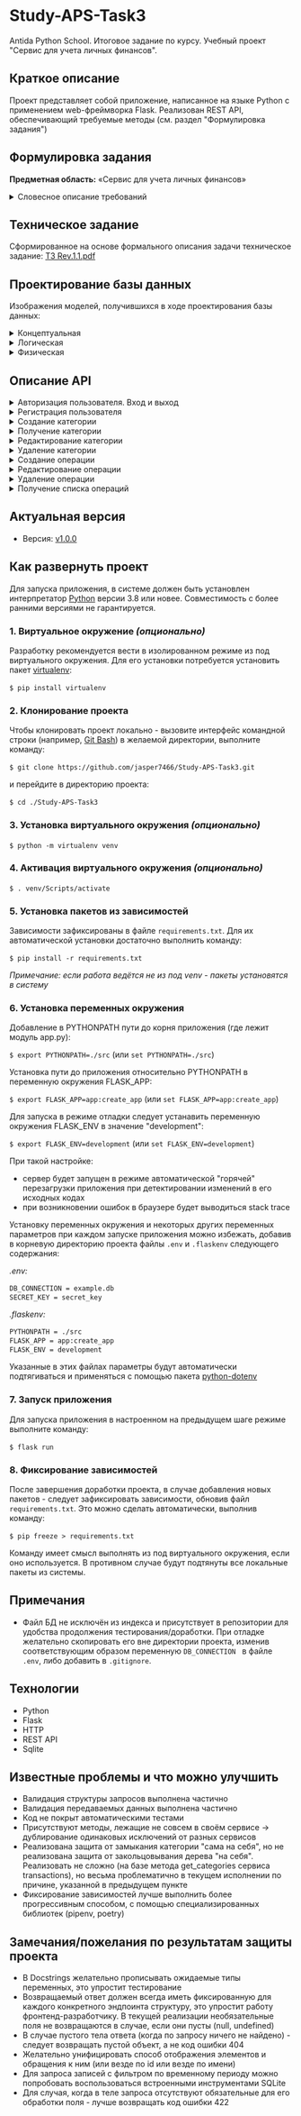 # Study-APS-Task3
Antida Python School. Итоговое задание по курсу. Учебный проект "Сервис для учета личных финансов".

## Краткое описание

Проект представляет собой приложение, написанное на языке Python с применением web-фреймворка Flask.
Реализован REST API, обеспечивающий требуемые методы (см. раздел "Формулировка задания")

## Формулировка задания

**Предметная область:** «Сервис для учета личных финансов»

<details>
  <summary>Словесное описание требований</summary>
  
1. Сайт представляет собой сервис для учета личных финансов. Пользователи сервиса фиксируют свои доходы и расходы, чтобы видеть отчеты по своим личным финансам.
2. Для работы на сайте необходима регистрация, обязательные поля профиля — имя, фамилия, email, пароль. Для авторизации используется пара email и пароль.
3. Зарегистрированный пользователь может:
  
- Добавлять операции доходов и расходов, а также редактировать и удалять добавленные операции
- Добавлять категории для операций, а также редактировать и удалять существующие категории
- Строить отчеты с разрезами по временному периоду и категории

4. При добавлении операции пользователь передает следующие поля:
  
- Тип операции (доход/расход)
- Сумма
- Описание операции (не обязательно)
- Категория (не обязательно, у операции может быть 1 или 0 категорий)
- Дата и время (не обязательно, по умолчанию используется текущее время)

5. При добавлении категории пользователь передает следующие поля:
  
- Название
- Родительская категория (не обязательно, если не указана, то создается категория верхнего уровня)

6. Категории могут вкладываться друг в друга, образуя древовидную структуру. Например: категория «Еда» может содержать подкатегории «Продукты», «Рестораны», «Обеды».
7. При построении отчета об операциях, пользователь может указать категорию и временной период, по которым строится отчет:

- Если указана категория, то учитываются операции из категории и всех ее подкатегорий, подкатегорий ее подкатегорий и так далее. Если категория не указано, то в отчет включаются все операции за период независимо от категории
- Варианты временных периодов: текущая неделя (с понедельника по воскресенье), предыдущая неделя, текущий месяц, предыдущий месяц, текущий квартал, предыдущий квартал, текущий год, предыдущий год, произвольный диапазон (указываются даты начала и конца диапазона), всё время

8. Отчет об операциях содержит:
- Список операций, соответствующий указанным категории и временному периоду. Для каждой операции отдается дата, сумма, описание и категория (вместе со всеми родительскими категориями). Список отсортирован по дате и отдается с пагинацией
- Общую сумма для всех операций из списка
</details>

## Техническое задание
Сформированное на основе формального описания задачи техническое задание: [ТЗ Rev.1.1.pdf](https://github.com/jasper7466/Study-APS-Task3/tree/develop/assets/Rev.1.1.pdf)

## Проектирование базы данных
Изображения моделей, получившихся в ходе проектирования базы данных:

<details>
  <summary>Концептуальная</summary>
  
  ![Концептуальная](https://github.com/jasper7466/Study-APS-Task3/blob/develop/assets/%D0%9A%D0%BE%D0%BD%D1%86%D0%B5%D0%BF%D1%82%D1%83%D0%B0%D0%BB%D1%8C%D0%BD%D0%B0%D1%8F%20%D0%BC%D0%BE%D0%B4%D0%B5%D0%BB%D1%8C.png)
</details>

<details>
  <summary>Логическая</summary>
  
  ![Логическая](https://github.com/jasper7466/Study-APS-Task3/blob/develop/assets/%D0%9B%D0%BE%D0%B3%D0%B8%D1%87%D0%B5%D1%81%D0%BA%D0%B0%D1%8F%20%D0%BC%D0%BE%D0%B4%D0%B5%D0%BB%D1%8C.png)
</details>

<details>
  <summary>Физическая</summary>
  
  ![Физическая](https://github.com/jasper7466/Study-APS-Task3/blob/develop/assets/%D0%A4%D0%B8%D0%B7%D0%B8%D1%86%D0%B5%D1%81%D0%BA%D0%B0%D1%8F%20%D0%BC%D0%BE%D0%B4%D0%B5%D0%BB%D1%8C.png)
</details>

## Описание API

<details>
  <summary>Авторизация пользователя. Вход и выход</summary>
  
  ```javascript
  POST /auth/login
  ```
  ```javascript
  Request:
  {
    "email": str,
    "password": str
  }
  ```
  ```javascript
  POST /auth/logout
  ```
</details>

<details>
  <summary>Регистрация пользователя</summary>
  
  ```javascript
  POST /register
  ```
  ```javascript
  Request:
  {
    "email": str,
    "password": str,
    "first_name": str,
    "last_name": str
  }
  Response:
  {
    "id": int,
    "email": str,
    "first_name": str,
    "last_name": str
  }
  ```
</details>

<details>
    <summary>Создание категории</summary>
  Метод доступен только авторизованным пользователям.
  
  ```javascript
  POST /category
  ```
  ```javascript
  Request:
  {
    "name": str,
    "parent_id": int?
  }
  Response:
  {
    "id": int,
    "name": str,
    "parent_id": int?
  }
  ```
</details>

<details>
  <summary>Получение категории</summary>
  Метод доступен только авторизованным пользователям. Поиск производится по уникальному (в рамках дерева данного пользователя) имени категории.
  
  ```javascript
  GET /category
  ```
  ```javascript
  Request:
  {
    "name": str,
  }
  Response:
  {
    "id": int,
    "name": str,
    "parent_id": int?
  }
  ```
</details>

<details>
  <summary>Редактирование категории</summary>
  Метод доступен только авторизованным пользователям. Пользователь может редактировать только созданные им категории.
  
  ```javascript
  PATCH /category/<id>
  ```
  ```javascript
  Request:
  {
    "name": str?,
    "parent_id": int?
  }
  Response:
  {
    "id": int,
    "name": str,
    "parent_id": int?
  }
  ```
</details>

<details>
  <summary>Удаление категории</summary>
  Метод доступен только авторизованным пользователям. Пользователь может удалять только созданные им категории.
  
  ```javascript
  DELETE /category/<id>
  ```
</details>

<details>
  <summary>Создание операции</summary>
  Доступно только авторизованным пользователям. Поле type указывает на тип операции - true для операции прихода, false для операци расхода.
  
  ```javascript
  POST /transactions
  ```
  
  ```javascript
  Request:
  {
    "type": bool,
    "amount": str,
    "description": str?,
    "category_id": int?,
    "date": int?
  }
  Responce:
  {
    "id": int,
    "type": bool,
    "amount": str,
    "description": str?,
    "category_id": int?,
    "date": int
  }
  ```
</details>

<details>
  <summary>Редактирование операции</summary>
  Доступно только авторизованным пользователям. Метод доступен только для операций, которые созданы пользователем,
выполняющим запрос. Редактирование происходит по id операции.
  
  ```javascript
  PATCH /transactions/<id>
  ```
  
  ```javascript
  Request:
  {
    "type": bool?,
    "amount": str?,
    "description": str?,
    "category_id": int?,
    "date": int?
  }
  Responce:
  {
    "id": int,
    "type": bool,
    "amount": str,
    "description": str?,
    "category_id": int?,
    "date": int
  }
  ```
</details>

<details>
  <summary>Удаление операции</summary>
  Удаляются лишь те операции, которые созданы авторизованным пользователем. Удаление происходит по id операции.
  
  ```javascript
  DELETE /transactions/<id>
  ```
</details>

<details>
  <summary>Получение списка операций</summary>
  Пользователь может получить только собственные операции. Список можно фильтровать с помощью query string параметров, все параметры необязательные.
  
  Список выводится с использованием пагинации. Параметры page_size и page отвечают за регулировку пагинации: page - отображает текущую страницу, page_size - регулирует количество операций на странице.
  
  Параметры from, to, period отвечают за фильтрацию по времени: from - дата в виде timestamp, отфильтровывает те записи, дата которых превышает заданную, to - дата в виде timestamp, отфильтровывает те записи, дата которых не превышает заданную, period - фильтрация по одному из предустановленных периодов. Если передан параметр period, from и to игнорируются.
  
  Список предустановленных периодов:
  
- week – текущая неделя с понедельника по воскресенье
- last_week – предыдущая неделя с понедельника по воскресенье
- month – текущий месяц
- last_month – предыдущий месяц
- quarter – текущий квартал
- last_quarter – предыдущий квартал
- year – текущий год
- last_year – предыдущий год
  
  ```javascript
  GET /transactions
  ```
  ```javascript
  Query string:
    category_id: int?
    from: int?
    to: int?
    period: str?
    page_size: int?
    page: int?
  Response:
  {
    "operations": [
      {
        "id": int,
        "date": int,
        "type": bool,
        "description": str?,
        "amount": str,
        "categories": [
          {
            "id": int,
            "name": str
          }
        ]
      }
    ],
    "total": str,
    "total_items": int,
    "total_pages": int,
    "page_size": int,
    "page": int,
    "next_page": str?,
    "prev_page": str?
  }
  ```
</details>

## Актуальная версия

 - Версия: [v1.0.0](https://github.com/jasper7466/Study-APS-Task3/tree/v1.0.0)


## Как развернуть проект

Для запуска приложения, в системе должен быть установлен интерпретатор [Python](https://www.python.org/downloads/) версии 3.8 или новее. Совместимость с более ранними версиями не гарантируется.

### 1. Виртуальное окружение *(опционально)*
Разработку рекомендуется вести в изолированном режиме из под виртуального окружения. Для его установки потребуется установить пакет [virtualenv](https://pypi.org/project/virtualenv/):

`$ pip install virtualenv`

### 2. Клонирование проекта
Чтобы клонировать проект локально - вызовите интерфейс командной строки (например, [Git Bash](https://gitforwindows.org)) в желаемой директории, выполните команду:

`$ git clone https://github.com/jasper7466/Study-APS-Task3.git`

и перейдите в директорию проекта:

`$ cd ./Study-APS-Task3`

### 3. Установка виртуального окружения *(опционально)*

`$ python -m virtualenv venv`

### 4. Активация виртуального окружения *(опционально)*

`$ . venv/Scripts/activate`

### 5. Установка пакетов из зависимостей
Зависимости зафиксированы в файле `requirements.txt`. Для их автоматической установки достаточно выполнить команду:

`$ pip install -r requirements.txt`

*Примечание: если работа ведётся не из под venv - пакеты установятся в систему*

### 6. Установка переменных окружения
Добавление в PYTHONPATH пути до корня приложения (где лежит модуль app.py):

`$ export PYTHONPATH=./src` (или `set PYTHONPATH=./src`)

Установка пути до приложения относительно PYTHONPATH в переменную окружения FLASK_APP:

`$ export FLASK_APP=app:create_app` (или `set FLASK_APP=app:create_app`)

Для запуска в режиме отладки следует устанавить переменную окружения FLASK_ENV в значение "development":

`$ export FLASK_ENV=development` (или `set FLASK_ENV=development`)

При такой настройке:
- сервер будет запущен в режиме автоматической "горячей" перезагрузки приложения при детектировании изменений в его исходных кодах
- при возникновении ошибок в браузере будет выводиться stack trace

Установку переменных окружения и некоторых других переменных параметров при каждом запуске приложения можно избежать, добавив в корневую директорию проекта файлы `.env` и `.flaskenv` следующего содержания:

*.env:*
```
DB_CONNECTION = example.db
SECRET_KEY = secret_key
```

*.flaskenv:*
```
PYTHONPATH = ./src
FLASK_APP = app:create_app
FLASK_ENV = development
```

Указанные в этих файлах параметры будут автоматически подтягиваться и применяться с помощью пакета [python-dotenv](https://pypi.org/project/python-dotenv/)

### 7. Запуск приложения
Для запуска приложения в настроенном на предыдущем шаге режиме выполните команду:

`$ flask run`

### 8. Фиксирование зависимостей
После завершения доработки проекта, в случае добавления новых пакетов - следует зафиксировать зависимости, обновив файл `requirements.txt`. Это можно сделать автоматически, выполнив команду:

`$ pip freeze > requirements.txt`

Команду имеет смысл выполнять из под виртуального окружения, если оно используется. В противном случае будут подтянуты все локальные пакеты из системы.

## Примечания

- Файл БД не исключён из индекса и присутствует в репозитории для удобства продолжения тестирования/доработки. При отладке желательно скопировать его вне директории проекта, изменив соответствующим образом переменную `DB_CONNECTION ` в файле `.env`, либо добавить в `.gitignore`.

## Технологии

 - Python
 - Flask
 - HTTP
 - REST API
 - Sqlite

## Известные проблемы и что можно улучшить

- Валидация структуры запросов выполнена частично
- Валидация передаваемых данных выполнена частично
- Код не покрыт автоматическими тестами
- Присутствуют методы, лежащие не совсем в своём сервисе -> дублирование одинаковых исключений от разных сервисов
- Реализована защита от замыкания категории "сама на себя", но не реализована защита от закольцовывания дерева "на себя". Реализовать не сложно (на базе метода get_categories сервиса transactions), но весьма проблематично в текущем исполнении по причине, указанной в предыдущем пункте
- Фиксирование зависимостей лучше выполнить более прогрессивным способом, с помощью специализированных библиотек (pipenv, poetry)

## Замечания/пожелания по результатам защиты проекта

- В Docstrings желательно прописывать ожидаемые типы переменных, это упростит тестирование
- Возвращаемый ответ должен всегда иметь фиксированную для каждого конкретного эндпоинта структуру, это упростит работу фронтенд-разработчику. В текущей реализации необязательные поля не возвращаются в случае, если они пусты (null, undefined)
- В случае пустого тела ответа (когда по запросу ничего не найдено) - следует возвращать пустой объект, а не код ошибки 404
- Желательно унифицировать способ отображения элементов и обращения к ним (или везде по id или везде по имени)
- Для запроса записей с фильтром по временному периоду можно попробовать воспользоваться встроенными инструментами SQLite
- Для случая, когда в теле запроса отсутствуют обязательные для его обработки поля - лучше возвращать код ошибки 422
